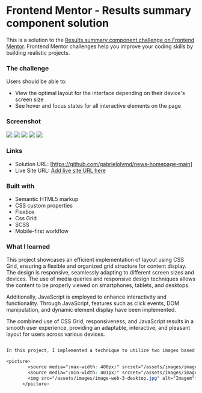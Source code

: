# Frontend Mentor - Results summary component solution

This is a solution to the [Results summary component challenge on Frontend Mentor](https://www.frontendmentor.io/challenges/results-summary-component-CE_K6s0maV). Frontend Mentor challenges help you improve your coding skills by building realistic projects.

### The challenge

Users should be able to:

- View the optimal layout for the interface depending on their device's screen size
- See hover and focus states for all interactive elements on the page

### Screenshot

<img src="/doc/desktop-grid.png">
<img src="/doc/mobile-1.jpeg">
<img src="/doc/mobile-menu.jpeg">
<img src="/doc/mobile-2.jpeg">
<img src="/doc/mobile-3.jpeg">

### Links

- Solution URL: [https://github.com/gabrielolvmd/news-homepage-main]
- Live Site URL: [Add live site URL here]()

### Built with

- Semantic HTML5 markup
- CSS custom properties
- Flexbox
- Css Grid
- SCSS
- Mobile-first workflow

### What I learned

This project showcases an efficient implementation of layout using CSS Grid, ensuring a flexible and organized grid structure for content display. The design is responsive, seamlessly adapting to different screen sizes and devices. The use of media queries and responsive design techniques allows the content to be properly viewed on smartphones, tablets, and desktops.

Additionally, JavaScript is employed to enhance interactivity and functionality. Through JavaScript, features such as click events, DOM manipulation, and dynamic element display have been implemented.

The combined use of CSS Grid, responsiveness, and JavaScript results in a smooth user experience, providing an adaptable, interactive, and pleasant layout for users across various devices.

```css

In this project, I implemented a technique to utilize two images based on the user's screen size. By leveraging the srcset attribute along with the sizes attribute, I ensured responsive image rendering. The srcset attribute provided multiple image sources with different resolutions, while the sizes attribute specified the layout sizes for optimal image selection. This approach resulted in an optimized and visually appealing experience across various devices.

<picture>
        <source media="(max-width: 400px)" srcset="/assets/images/image-web-3-mobile.jpg">
        <source media="(min-width: 401px)" srcset="/assets/images/image-web-3-desktop.jpg">
        <img src="/assets/images/image-web-3-desktop.jpg" alt="Imagem">
      </picture>
```
